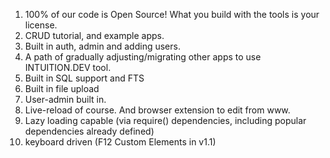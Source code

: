 1. 100% of our code is Open Source! What you build with the tools is your license.
2. CRUD tutorial, and example apps.
2. Built in auth, admin and adding users.
2. A path of gradually adjusting/migrating other apps to use INTUITION.DEV tool. 
2. Built in SQL support and FTS
2. Built in file upload
2. User-admin built in.
2. Live-reload of course. And browser extension to edit from www.
2. Lazy loading capable (via require() dependencies, including popular dependencies already defined)  
2. keyboard driven (F12 Custom Elements in v1.1)
